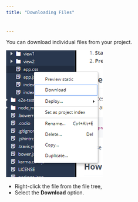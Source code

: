 ```yaml
---
title: "Downloading Files"


---
```


You can download individual files from your project.

![show](/img/downloadfile.png)

- Right-click the file from the file tree,
- Select the **Download** option.


